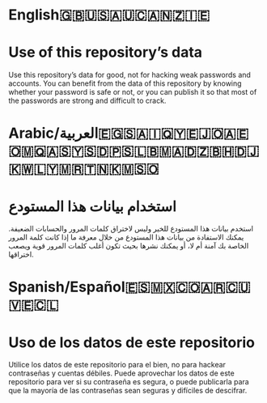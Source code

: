 # English🇬🇧🇺🇸🇦🇺🇨🇦🇳🇿🇮🇪

# Use of this repository’s data
Use this repository’s data for good,  not for hacking weak passwords and accounts. You can benefit from the data of this repository by knowing whether your password is safe or not, or you can publish it so that most of the passwords are strong and difficult to crack. 

# Arabic/العربية🇪🇬🇸🇦🇮🇶🇾🇪🇯🇴🇦🇪🇴🇲🇶🇦🇸🇾🇸🇩🇵🇸🇱🇧🇲🇦🇩🇿🇧🇭🇩🇯🇰🇼🇱🇾🇲🇷🇹🇳🇰🇲🇸🇴

# استخدام بيانات هذا المستودع
استخدم بيانات هذا المستودع للخير وليس لاختراق كلمات المرور والحسابات الضعيفة. يمكنك الاستفادة من بيانات هذا المستودع من خلال معرفة ما إذا كانت كلمة المرور الخاصة بك آمنة أم لا، أو يمكنك نشرها بحيث تكون أغلب كلمات المرور قوية ويصعب اختراقها. 

# Spanish/Español🇪🇸🇲🇽🇨🇴🇦🇷🇨🇺🇻🇪🇨🇱

# Uso de los datos de este repositorio 
Utilice los datos de este repositorio para el bien, no para hackear contraseñas y cuentas débiles. Puede aprovechar los datos de este repositorio para ver si su contraseña es segura, o puede publicarla para que la mayoría de las contraseñas sean seguras y difíciles de descifrar. 
